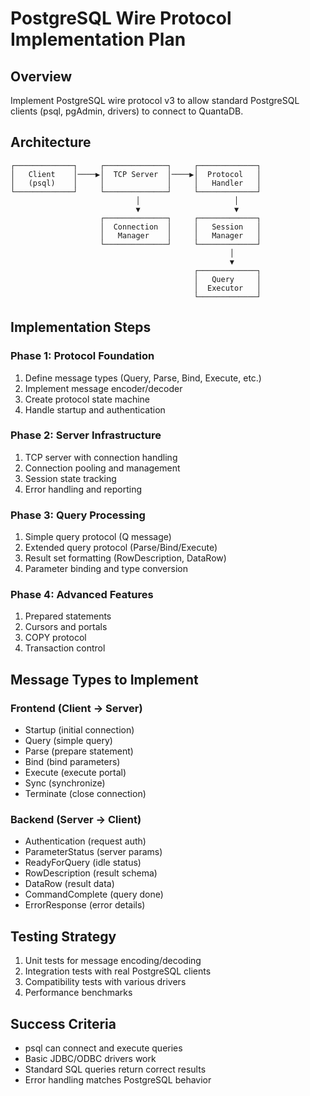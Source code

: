 # PostgreSQL Wire Protocol Implementation Plan

## Overview
Implement PostgreSQL wire protocol v3 to allow standard PostgreSQL clients (psql, pgAdmin, drivers) to connect to QuantaDB.

## Architecture

```
┌─────────────┐     ┌──────────────┐     ┌─────────────┐
│   Client    │────▶│  TCP Server  │────▶│  Protocol   │
│   (psql)    │     │              │     │   Handler   │
└─────────────┘     └──────────────┘     └─────────────┘
                            │                     │
                            ▼                     ▼
                    ┌──────────────┐     ┌─────────────┐
                    │  Connection  │     │   Session   │
                    │   Manager    │     │   Manager   │
                    └──────────────┘     └─────────────┘
                                                 │
                                                 ▼
                                         ┌─────────────┐
                                         │   Query     │
                                         │  Executor   │
                                         └─────────────┘
```

## Implementation Steps

### Phase 1: Protocol Foundation
1. Define message types (Query, Parse, Bind, Execute, etc.)
2. Implement message encoder/decoder
3. Create protocol state machine
4. Handle startup and authentication

### Phase 2: Server Infrastructure
1. TCP server with connection handling
2. Connection pooling and management
3. Session state tracking
4. Error handling and reporting

### Phase 3: Query Processing
1. Simple query protocol (Q message)
2. Extended query protocol (Parse/Bind/Execute)
3. Result set formatting (RowDescription, DataRow)
4. Parameter binding and type conversion

### Phase 4: Advanced Features
1. Prepared statements
2. Cursors and portals
3. COPY protocol
4. Transaction control

## Message Types to Implement

### Frontend (Client → Server)
- Startup (initial connection)
- Query (simple query)
- Parse (prepare statement)
- Bind (bind parameters)
- Execute (execute portal)
- Sync (synchronize)
- Terminate (close connection)

### Backend (Server → Client)
- Authentication (request auth)
- ParameterStatus (server params)
- ReadyForQuery (idle status)
- RowDescription (result schema)
- DataRow (result data)
- CommandComplete (query done)
- ErrorResponse (error details)

## Testing Strategy
1. Unit tests for message encoding/decoding
2. Integration tests with real PostgreSQL clients
3. Compatibility tests with various drivers
4. Performance benchmarks

## Success Criteria
- psql can connect and execute queries
- Basic JDBC/ODBC drivers work
- Standard SQL queries return correct results
- Error handling matches PostgreSQL behavior